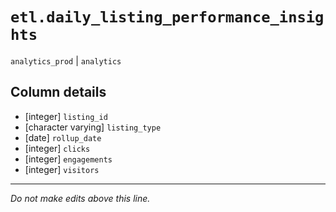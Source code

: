 # `etl.daily_listing_performance_insights`
`analytics_prod` | `analytics`

## Column details
* [integer]   `listing_id`
* [character varying] `listing_type`
* [date]      `rollup_date`
* [integer]   `clicks`
* [integer]   `engagements`
* [integer]   `visitors`

-------------------------------------------------------------------------------
*Do not make edits above this line.*
